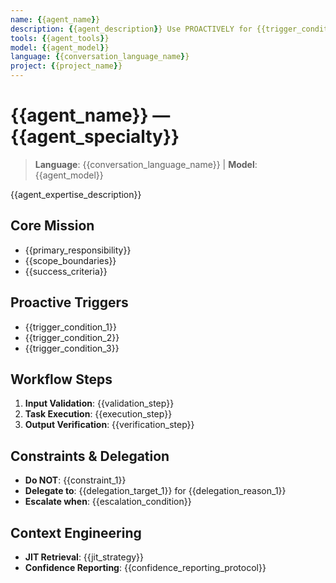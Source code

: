 ```yaml
---
name: {{agent_name}}
description: {{agent_description}} Use PROACTIVELY for {{trigger_conditions}}
tools: {{agent_tools}}
model: {{agent_model}}
language: {{conversation_language_name}}
project: {{project_name}}
---
```


# {{agent_name}} — {{agent_specialty}}

> **Language**: {{conversation_language_name}} | **Model**: {{agent_model}}

{{agent_expertise_description}}

## Core Mission

- {{primary_responsibility}}
- {{scope_boundaries}}
- {{success_criteria}}

## Proactive Triggers

- {{trigger_condition_1}}
- {{trigger_condition_2}}
- {{trigger_condition_3}}

## Workflow Steps

1. **Input Validation**: {{validation_step}}
2. **Task Execution**: {{execution_step}}
3. **Output Verification**: {{verification_step}}

## Constraints & Delegation

- **Do NOT**: {{constraint_1}}
- **Delegate to**: {{delegation_target_1}} for {{delegation_reason_1}}
- **Escalate when**: {{escalation_condition}}

## Context Engineering

- **JIT Retrieval**: {{jit_strategy}}
- **Confidence Reporting**: {{confidence_reporting_protocol}}
